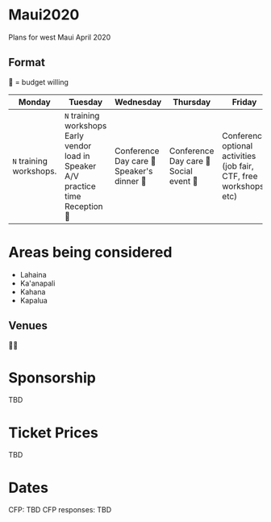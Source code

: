 # Maui2020

Plans for west Maui April 2020

## Format

:money_with_wings: = budget willing

| Monday| Tuesday | Wednesday | Thursday | Friday |
|---|---|---|---|---|
| `N` training workshops.  | `N` training workshops<br> Early vendor load in<br> Speaker A/V practice time<br> Reception :money_with_wings:  | Conference<br> Day care :money_with_wings:<br> Speaker's dinner :money_with_wings:  | Conference<br> Day care :money_with_wings:<br> Social event :money_with_wings:  | Conference<br> optional activities (job fair, CTF, free workshops, etc)  |

# Areas being considered

* Lahaina
* Ka'anapali
* Kahana
* Kapalua

## Venues

:man_shrugging:

# Sponsorship

TBD

# Ticket Prices

TBD

# Dates

CFP: TBD
CFP responses: TBD
